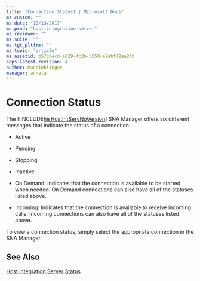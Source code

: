 ```yaml
---
title: "Connection Status1 | Microsoft Docs"
ms.custom: ""
ms.date: "10/13/2017"
ms.prod: "host-integration-server"
ms.reviewer: ""
ms.suite: ""
ms.tgt_pltfrm: ""
ms.topic: "article"
ms.assetid: b57c0ecd-a629-4c2b-b550-e2abf72ea24b
caps.latest.revision: 4
author: MandiOhlinger
manager: anneta
---
```

# Connection Status
The [!INCLUDE[hisHostIntServNoVersion](../core/includes/hishostintservnoversion-md.md)] SNA Manager offers six different messages that indicate the status of a connection:  
  
-   Active  
  
-   Pending  
  
-   Stopping  
  
-   Inactive  
  
-   On Demand: Indicates that the connection is available to be started when needed. On Demand connections can also have all of the statuses listed above.  
  
-   Incoming: Indicates that the connection is available to receive incoming calls. Incoming connections can also have all of the statuses listed above.  
  
 To view a connection status, simply select the appropriate connection in the SNA Manager.  
  
## See Also  
 [Host Integration Server Status](../core/host-integration-server-status.md)
